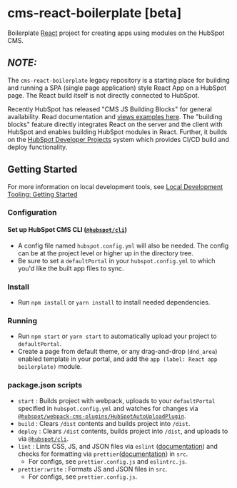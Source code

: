 # cms-react-boilerplate [beta]

Boilerplate [React](https://reactjs.org/) project for creating apps using modules on the HubSpot CMS.

## *NOTE:*

The `cms-react-boilerplate` legacy repository is a starting place for building and running a SPA (single page application) style React App on a HubSpot page. The React build itself is not directly connected to HubSpot.

Recently HubSpot has released "CMS JS Building Blocks" for general availability. Read documentation and [views examples here](https://github.com/HubSpot/cms-js-building-block-examples). The "building blocks" feature directly integrates React on the server and the client with HubSpot and enables building HubSpot modules in React. Further, it builds on the [HubSpot Developer Projects](https://developers.hubspot.com/docs/platform/create-a-project) system which provides CI/CD build and deploy functionality.

## Getting Started

For more information on local development tools, see [Local Development Tooling: Getting Started](https://designers.hubspot.com/docs/tools/local-development)

### Configuration

#### Set up HubSpot CMS CLI ([`@hubspot/cli`](https://www.npmjs.com/package/@hubspot/cli))
- A config file named `hubspot.config.yml` will also be needed.  The config can be at the project level or higher up in the directory tree.
- Be sure to set a `defaultPortal` in your `hubspot.config.yml` to which you'd like the built app files to sync.

### Install
- Run `npm install` or `yarn install` to install needed dependencies.

### Running
- Run `npm start` or `yarn start` to automatically upload your project to `defaultPortal`.
- Create a page from default theme, or any drag-and-drop (`dnd_area`) enabled template in your portal, and add the `app (label: React app boilerplate)` module.

### package.json scripts
- `start` : Builds project with webpack, uploads to your `defaultPortal` specified in `hubspot.config.yml` and watches for changes via [`@hubspot/webpack-cms-plugins/HubSpotAutoUploadPlugin`](https://www.npmjs.com/package/@hubspot/webpack-cms-plugins).
- `build` : Clears `/dist` contents and builds project into `/dist`.
- `deploy` : Clears `/dist` contents, builds project into `/dist`, and uploads to via [`@hubspot/cli`](https://www.npmjs.com/package/@hubspot/cli).
- `lint` : Lints CSS, JS, and JSON files via `eslint` ([documentation](https://eslint.org/docs/user-guide/configuring)) and checks for formatting via `prettier`([documentation](https://prettier.io/docs/en/configuration.html)) in `src`.
  - For configs, see `prettier.config.js` and `eslintrc.js`.
- `prettier:write` : Formats JS and JSON files in `src`.
  - For configs, see `prettier.config.js`.
